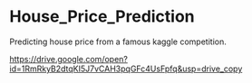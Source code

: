 # House_Price_Prediction
Predicting house price from a famous kaggle competition.

https://drive.google.com/open?id=1RmRkyB2dtqKI5J7vCAH3pqGFc4UsFpfq&usp=drive_copy
